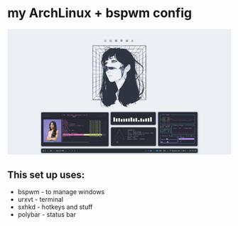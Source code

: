 # my ArchLinux + bspwm config

![](bspwm.png)

## This set up uses:

+  bspwm - to manage windows
+  urxvt - terminal
+  sxhkd - hotkeys and stuff
+  polybar - status bar
